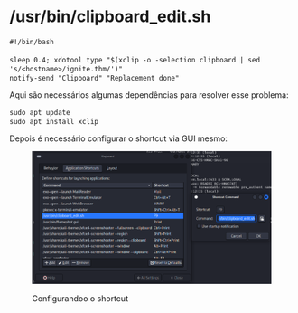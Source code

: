 # /usr/bin/clipboard\_edit.sh

```
#!/bin/bash

sleep 0.4; xdotool type "$(xclip -o -selection clipboard | sed 's/<hostname>/ignite.thm/')"
notify-send "Clipboard" "Replacement done"
```

Aqui são necessários algumas dependências para resolver esse problema:

```
sudo apt update
sudo apt install xclip
```

Depois é necessário configurar o shortcut via GUI mesmo:

<figure><img src="../.gitbook/assets/image (6).png" alt=""><figcaption><p>Configurandoo o shortcut</p></figcaption></figure>


